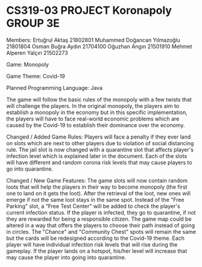 # CS319-03 PROJECT Koronapoly GROUP 3E

Members:
	Ertuğrul Aktaş 21802801
	Muhammed Doğancan Yılmazoğlu 21801804
	Osman Buğra Aydın 21704100
	Oğuzhan Angın 21501910
	Mehmet Alperen Yalçın 21502273

Game: 
	Monopoly
	
Game Theme: 
	Covid-19
	
Planned Programming Language: 
	Java

The game will follow the basic rules of the monopoly with a few twists that will challenge the players.
In the original monopoly, the players aim to establish a monopoly in the economy but in this specific implementation, the players
will have to face real-world economic problems which are caused by the Covid-19 to establish their dominance over the economy.

Changed / Added Game Rules:
	Players will face a penalty if they ever land on slots which are next to other players due to violation of social distancing rule.
	The jail slot is now changed with a quarantine slot that affects player's infection level which is explained later in the document.
	Each of the slots will have different and random corona risk levels that may cause players to go into quarantine. 

Changed / New Game Features:
	The game slots will now contain random loots that will help the players in their way to become monopoly (the first one to land on it gets the loot).
	After the retrieval of the loot, new ones will emerge if not the same loot stays in the same spot.
	Instead of the "Free Parking" slot, a "Free Test Center" will be added to check the player's current infection status. If the player is infected,
they go to quarantine, if not they are rewarded for being a responsible citizen.
	The game map could be altered in a way that offers the players to choose their path instead of going in circles.
	The "Chance" and "Community Chest" spots will remain the same but the cards will be redesigned according to the Covid-19 theme.
	Each player will have individual infection risk levels that will rise during the gameplay. If the player lands on a hotspot, his/her level will increase
that may cause the player into going into quarantine.
